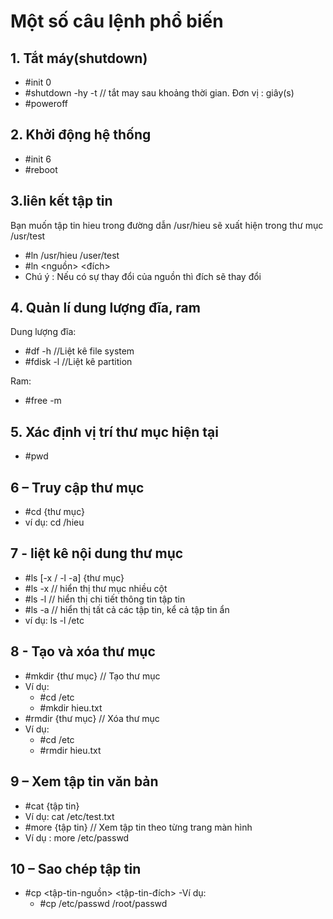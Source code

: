 # Một số câu lệnh phổ biến
## 1. Tắt máy(shutdown)
- #init 0
- #shutdown -hy -t // tắt may sau khoảng thời gian. Đơn vị : giây(s)
- #poweroff
## 2. Khởi động hệ thống
- #init 6
- #reboot
## 3.liên kết tập tin
Bạn muốn tập tin hieu trong đường dẫn /usr/hieu sẽ xuất hiện trong thư mục /usr/test
- #ln /usr/hieu /user/test
- #ln <nguồn> <đích>
- Chú ý : Nếu có sự thay đổi của nguồn thì đích sẽ thay đổi
## 4. Quản lí dung lượng đĩa, ram
Dung lượng đĩa:
- #df -h //Liệt kê file system
- #fdisk -l //Liệt kê partition

Ram:
- #free -m
## 5. Xác định vị trí thư mục hiện tại
- #pwd
## 6 – Truy cập thư mục
- #cd {thư mục}
- ví dụ: cd /hieu
## 7 - liệt kê nội dung thư mục
- #ls [-x / -l -a] {thư mục}
- #ls -x  // hiển thị thư mục nhiều cột
- #ls -l  // hiển thị chi tiết thông tin tập tin
- #ls -a  // hiển thị tất cả các tập tin, kể cả tập tin ẩn 
- ví dụ: ls -l /etc
## 8 - Tạo và xóa thư mục
- #mkdir {thư mục} // Tạo thư mục
- Ví dụ:
  - #cd /etc
  - #mkdir hieu.txt
- #rmdir {thư mục} // Xóa thư mục
- Ví dụ:
  - #cd /etc
  - #rmdir hieu.txt
## 9 – Xem tập tin văn bản
- #cat {tập tin}
- Ví dụ: cat /etc/test.txt
- #more {tập tin} // Xem tập tin theo từng trang màn hình
- Ví dụ : more /etc/passwd
## 10 – Sao chép tập tin
- #cp <tập-tin-nguồn> <tập-tin-đích>
-Ví dụ: 
  - #cp /etc/passwd /root/passwd
  
